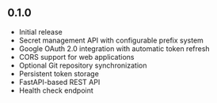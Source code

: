 <!-- https://developers.home-assistant.io/docs/add-ons/presentation#keeping-a-changelog -->

## 0.1.0

- Initial release
- Secret management API with configurable prefix system
- Google OAuth 2.0 integration with automatic token refresh
- CORS support for web applications
- Optional Git repository synchronization
- Persistent token storage
- FastAPI-based REST API
- Health check endpoint